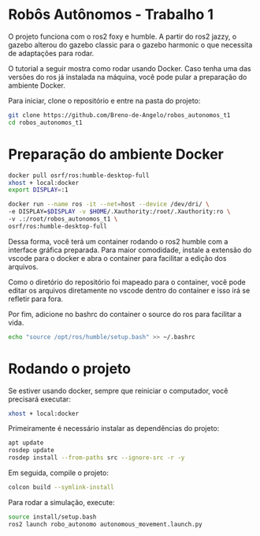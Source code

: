 # Robôs Autônomos - Trabalho 1

O projeto funciona com o ros2 foxy e humble. A partir do ros2 jazzy, o gazebo alterou do gazebo classic para o gazebo harmonic o que necessita de adaptações para rodar.

O tutorial a seguir mostra como rodar usando Docker. Caso tenha uma das versões do ros já instalada na máquina, você pode pular a preparação do ambiente Docker.

Para iniciar, clone o repositório e entre na pasta do projeto:
```bash
git clone https://github.com/Breno-de-Angelo/robos_autonomos_t1
cd robos_autonomos_t1
```

# Preparação do ambiente Docker
```bash
docker pull osrf/ros:humble-desktop-full
xhost + local:docker
export DISPLAY=:1

docker run --name ros -it --net=host --device /dev/dri/ \
-e DISPLAY=$DISPLAY -v $HOME/.Xauthority:/root/.Xauthority:ro \
-v .:/root/robos_autonomos_t1 \
osrf/ros:humble-desktop-full
```

Dessa forma, você terá um container rodando o ros2 humble com a interface gráfica preparada. Para maior comodidade, instale a extensão do vscode para o docker e abra o container para facilitar a edição dos arquivos.

Como o diretório do repositório foi mapeado para o container, você pode editar os arquivos diretamente no vscode dentro do container e isso irá se refletir para fora.

Por fim, adicione no bashrc do container o source do ros para facilitar a vida.
```bash
echo "source /opt/ros/humble/setup.bash" >> ~/.bashrc
```

# Rodando o projeto
Se estiver usando docker, sempre que reiniciar o computador, você precisará executar:
```bash
xhost + local:docker
```

Primeiramente é necessário instalar as dependências do projeto:
```bash
apt update
rosdep update
rosdep install --from-paths src --ignore-src -r -y
```

Em seguida, compile o projeto:
```bash
colcon build --symlink-install
```

Para rodar a simulação, execute:
```bash
source install/setup.bash
ros2 launch robo_autonomo autonomous_movement.launch.py
```
